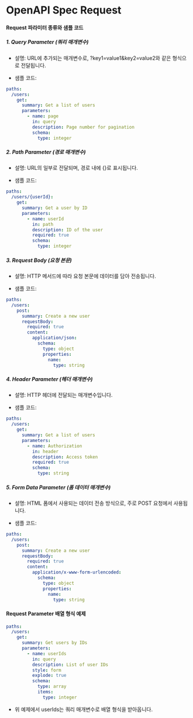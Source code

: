 # OpenAPI Spec Request

#### Request 파라미터 종류와 샘플 코드

##### 1. Query Parameter (쿼리 매개변수)

- 설명: URL에 추가되는 매개변수로, ?key1=value1&key2=value2와 같은 형식으로 전달됩니다.

- 샘플 코드:

```yaml
paths:
  /users:
    get:
      summary: Get a list of users
      parameters:
        - name: page
          in: query
          description: Page number for pagination
          schema:
            type: integer
```

##### 2. Path Parameter (경로 매개변수)

- 설명: URL의 일부로 전달되며, 경로 내에 {}로 표시됩니다.

- 샘플 코드:

```yaml
paths:
  /users/{userId}:
    get:
      summary: Get a user by ID
      parameters:
        - name: userId
          in: path
          description: ID of the user
          required: true
          schema:
            type: integer
```

##### 3. Request Body (요청 본문)

- 설명: HTTP 메서드에 따라 요청 본문에 데이터를 담아 전송됩니다.

- 샘플 코드:

```yaml
paths:
  /users:
    post:
      summary: Create a new user
      requestBody:
        required: true
        content:
          application/json:
            schema:
              type: object
              properties:
                name:
                  type: string
```

##### 4. Header Parameter (헤더 매개변수)

- 설명: HTTP 헤더에 전달되는 매개변수입니다.

- 샘플 코드:

```yaml
paths:
  /users:
    get:
      summary: Get a list of users
      parameters:
        - name: Authorization
          in: header
          description: Access token
          required: true
          schema:
            type: string
```

##### 5. Form Data Parameter (폼 데이터 매개변수)

- 설명: HTML 폼에서 사용되는 데이터 전송 방식으로, 주로 POST 요청에서 사용됩니다.

- 샘플 코드:

```yaml
paths:
  /users:
    post:
      summary: Create a new user
      requestBody:
        required: true
        content:
          application/x-www-form-urlencoded:
            schema:
              type: object
              properties:
                name:
                  type: string
```

#### Request Parameter 배열 형식 예제

```yaml
paths:
  /users:
    get:
      summary: Get users by IDs
      parameters:
        - name: userIds
          in: query
          description: List of user IDs
          style: form
          explode: true
          schema:
            type: array
            items:
              type: integer
```

- 위 예제에서 userIds는 쿼리 매개변수로 배열 형식을 받아옵니다.

